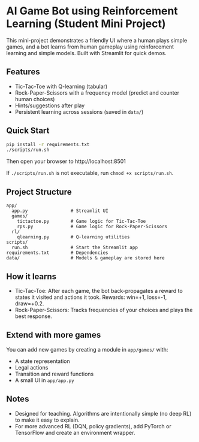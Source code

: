 # AI Game Bot using Reinforcement Learning (Student Mini Project)

This mini-project demonstrates a friendly UI where a human plays simple games, and a bot learns from human gameplay using reinforcement learning and simple models. Built with Streamlit for quick demos.

## Features
- Tic-Tac-Toe with Q-learning (tabular)
- Rock-Paper-Scissors with a frequency model (predict and counter human choices)
- Hints/suggestions after play
- Persistent learning across sessions (saved in `data/`)

## Quick Start

```bash
pip install -r requirements.txt
./scripts/run.sh
```
Then open your browser to http://localhost:8501

If `./scripts/run.sh` is not executable, run `chmod +x scripts/run.sh`.

## Project Structure
```
app/
  app.py                # Streamlit UI
  games/
    tictactoe.py        # Game logic for Tic-Tac-Toe
    rps.py              # Game logic for Rock-Paper-Scissors
  rl/
    qlearning.py        # Q-learning utilities
scripts/
  run.sh                # Start the Streamlit app
requirements.txt        # Dependencies
data/                   # Models & gameplay are stored here
```

## How it learns
- Tic-Tac-Toe: After each game, the bot back-propagates a reward to states it visited and actions it took. Rewards: win=+1, loss=-1, draw=+0.2.
- Rock-Paper-Scissors: Tracks frequencies of your choices and plays the best response.

## Extend with more games
You can add new games by creating a module in `app/games/` with:
- A state representation
- Legal actions
- Transition and reward functions
- A small UI in `app/app.py`

## Notes
- Designed for teaching. Algorithms are intentionally simple (no deep RL) to make it easy to explain.
- For more advanced RL (DQN, policy gradients), add PyTorch or TensorFlow and create an environment wrapper.
